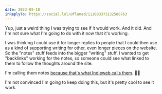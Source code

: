 ```yaml
---
date: 2023-09-18
inReplyTo: https://social.lol/@flamed/111083373132586763
---
```


Yup, just a weird thing I was trying to see if it would work. And it did. And I'm not sure what I'm going to do with it now that it's working.

<!--more-->

I was thinking I could use it for longer replies to people that I could then use as a kind of supporting writing for other, even longer pieces on the website. So the "notes" stuff feeds into the bigger "writing" stuff. I wanted to get "backlinks" working for the notes, so someone could see what linked to them to follow the thoughts around the site.

I'm calling them notes [because that's what Indieweb calls them](https://indieweb.org/note). 🤷🏽

I'm not convinced I'm going to keep doing this, but it's pretty cool to see it work.
